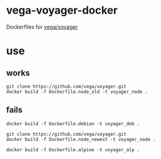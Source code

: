 # vega-voyager-docker
Dockerfiles for [vega/voyager](https://github.com/vega/voyager)


# use

## works

    git clone https://github.com/vega/voyager.git
    docker build -f Dockerfile.node_old -t voyager_node .


## fails

    docker build -f Dockerfile.debian -t voyager_deb .

    git clone https://github.com/vega/voyager.git
    docker build -f Dockerfile.node_newest -t voyager_node .

    docker build -f Dockerfile.alpine -t voyager_alp .

